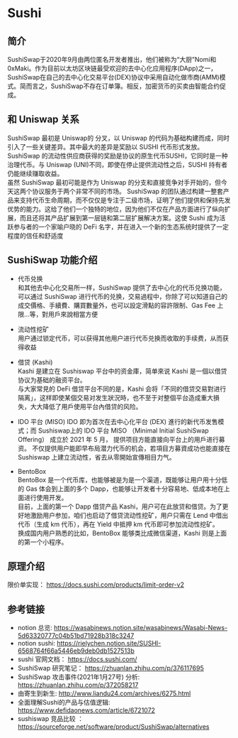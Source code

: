 # Sushi 
## 简介  
SushiSwap于2020年9月由两位匿名开发者推出，他们被称为“大厨”Nomi和0xMaki。作为目前以太坊区块链最受欢迎的去中心化应用程序(DApp)之一，SushiSwap在自己的去中心化交易平台(DEX)协议中采用自动化做市商(AMM)模式。简而言之，SushiSwap不存在订单簿。相反，加密货币的买卖由智能合约促成。  

## 和 Uniswap 关系  
SushiSwap 最初是 Uniswap的 分叉，以 Uniswap 的代码为基础构建而成，同时引入了一些关键差异。其中最大的差异是奖励以 SUSHI 代币形式发放。SushiSwap 的流动性供应商获得的奖励是协议的原生代币SUSHI，它同时是一种治理代币。与 Uniswap (UNI)不同，即使在停止提供流动性之后，SUSHI 持有者仍能继续赚取收益。    
虽然 SushiSwap 最初可能是作为 Uniswap 的分支和直接竞争对手开始的，但今天这两个协议服务于两个非常不同的市场。 SushiSwap 的团队通过构建一整套产品来支持代币生命周期，而不仅仅是专注于二级市场，证明了他们提供和保持先发优势的能力。这给了他们一个独特的地位，因为他们不仅在产品方面进行了纵向扩展，而且还将其产品扩展到第一层链和第二层扩展解决方案。这使 Sushi 成为活跃参与者的一个家喻户晓的 DeFi 名字，并在进入一个新的生态系统时提供了一定程度的信任和舒适度

## SushiSwap 功能介绍 
- 代币兑换  
和其他去中心化交易所一样，SushiSwap 提供了去中心化的代币兑换功能，可以通过 SushiSwap 进行代币的兑换，交易過程中，你除了可以知道自己的成交價格、手續費、購買數量外，也可以設定滑點的容許限制、Gas Fee 上限…等，對用戶來說相當方便  

- 流动性挖矿  
用户通过锁定代币，可以获得其他用户进行代币兑换而收取的手续费，从而获得收益 

- 借贷 (Kashi)  
Kashi 是建立在 Sushiswap 平台中的资金庫，简单來说 Kashi 是一個以借贷协议为基础的融资平台。  
与大家常見的 DeFi 借贷平台不同的是，Kashi 会将「不同的借贷交易對进行隔离」，这样即使某個交易对发生狀況時，也不至于对整個平台造成重大損失，大大降低了用戶使用平台內借贷的风险。 

- IDO 平台 (MISO) 
IDO 即为首次在去中心化平台 (DEX) 進行的新代币发售模式；而 Sushiswap上的 IDO 平台 MISO （Minimal Initial SushiSwap Offering） 成立於 2021 年 5 月， 提供项目方能直接向平台上的用戶进行募资。 
不仅提供用户能即早布局潜力代币的机会，若項目方募資成功也能直接在 Sushiswap 上建立流动性，省去从零開始宣傳相目力气。  

- BentoBox  
BentoBox 是一个代币库，也能够被是为是一个渠道，既能够让用户用十分低的 Gas 体会到上面的多个 Dapp，也能够让开发者十分容易地、低成本地在上面进行使用开发。  
目前，上面的第一个 Dapp 借贷产品 Kashi，用户可在此放贷和借贷。为了更好地激励用户参加，咱们也启动了借贷流动性挖矿，用户只需在 Lend 中借出代币（生成 km 代币），再在 Yield 中抵押 km 代币即可参加流动性挖矿。  
换成国内用户熟悉的比如，BentoBox 能够类比成微信渠道，Kashi 则是上面的第一个小程序。 

## 原理介绍  
限价单实现： https://docs.sushi.com/products/limit-order-v2

## 参考链接
- notion 总览: https://wasabinews.notion.site/wasabinews/Wasabi-News-5d63320777c04b51bd71928b318c3247     
- notion sushi: https://rielychen.notion.site/SUSHI-6568764f66a5446eb9deb0db1527513b  
- sushi 官网文档： https://docs.sushi.com/   
- SushiSwap 研究笔记： https://zhuanlan.zhihu.com/p/376117695   
- SushiSwap 攻击事件(2021年1月27号) 分析: https://zhuanlan.zhihu.com/p/372058217  
- 由寄生到新生: http://www.liandu24.com/archives/6275.html  
- 全面理解Sushi的产品与估值逻辑: https://www.defidaonews.com/article/6721072  
- sushiswap 竞品比较 ： https://sourceforge.net/software/product/SushiSwap/alternatives   


